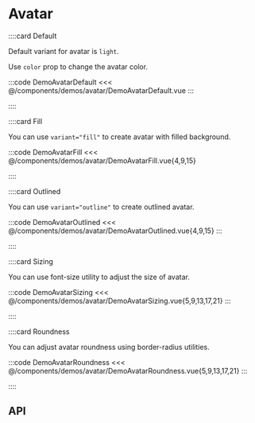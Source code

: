 <script lang="ts" setup>
import api from '@anu/component-meta/AAvatar.json';
</script>

# Avatar

<!-- 👉 Default -->
::::card Default

Default variant for avatar is `light`.

Use `color` prop to change the avatar color.

:::code DemoAvatarDefault
<<< @/components/demos/avatar/DemoAvatarDefault.vue
:::

::::

<!-- 👉 Fill -->
::::card Fill

You can use `variant="fill"` to create avatar with filled background.

:::code DemoAvatarFill
<<< @/components/demos/avatar/DemoAvatarFill.vue{4,9,15}

::::

<!-- 👉 Outlined -->
::::card Outlined

You can use `variant="outline"` to create outlined avatar.

:::code DemoAvatarOutlined
<<< @/components/demos/avatar/DemoAvatarOutlined.vue{4,9,15}
:::

::::

<!-- 👉 Sizing -->
::::card Sizing

You can use font-size utility to adjust the size of avatar.

:::code DemoAvatarSizing
<<< @/components/demos/avatar/DemoAvatarSizing.vue{5,9,13,17,21}
:::

::::

<!-- 👉 Roundness -->
::::card Roundness

You can adjust avatar roundness using border-radius utilities.

:::code DemoAvatarRoundness
<<< @/components/demos/avatar/DemoAvatarRoundness.vue{5,9,13,17,21}
:::

::::

<!-- 👉 API -->
## API

<Api title="Avatar" :api="api"></Api>
